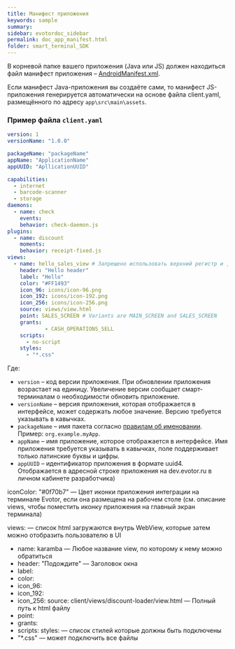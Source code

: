 ```yaml
---
title: Манифест приложения
keywords: sample
summary:
sidebar: evotordoc_sidebar
permalink: doc_app_manifest.html
folder: smart_terminal_SDK
---
```


В корневой папке вашего приложения (Java или JS) должен находиться файл манифест приложения – [AndroidManifest.xml](https://developer.android.com/guide/topics/manifest/manifest-intro.html?hl=ru).

Если манифест Java-приложения вы создаёте сами, то манифест JS-приложения генерируется автоматически на основе файла client.yaml, размещённого по адресу `app\src\main\assets`.


### Пример файла `client.yaml`



~~~ yaml
version: 1
versionName: "1.0.0"

packageName: "packageName"
appName: "ApplicationName"
appUUID: "ApllicationUUID"

capabilities:
  - internet
  - barcode-scanner
  - storage
daemons:
  - name: check
    events:
    behavior: check-daemon.js
plugins:
  - name: discount
    moments:
    behavior: receipt-fixed.js
views:
  - name: hello_sales_view # Запрещено использовать верхний регистр и ,-*&^%$# и т.д
    header: "Hello header"
    label: "Hello"
    color: "#FF1493"
    icon_96: icons/icon-96.png
    icon_192: icons/icon-192.png
    icon_256: icons/icon-256.png
    source: views/view.html
    point: SALES_SCREEN # Variants are MAIN_SCREEN and SALES_SCREEN
    grants:
            - CASH_OPERATIONS_SELL
    scripts:
      - no-script
    styles:
      - "*.css"
~~~

Где:
* `version` – код версии приложения. При обновлении приложения возрастает на единицу. Увеличение версии сообщает смарт-терминалам о необходимости обновить приложение.
* `versionName` – версия приложения, которая отображается в интерфейсе, может содержать любое значение. Версию требуется указывать в кавычках.
* `packageName` – имя пакета согласно [правилам об именовании](https://docs.oracle.com/javase/tutorial/java/package/namingpkgs.html). Пример: `org.example.myApp`.
* `appName` – имя приложение, которое отображается в интерфейсе. Имя приложения требуется указывать в кавычках, поле поддерживает только латинские буквы и цифры.
* `appUUID` – идентификатор приложения в формате uuid4. Отображается  в адресной строке приложения на dev.evotor.ru в личном кабинете разработчика)

iconColor: "#0f70b7" — Цвет иконки приложения интеграции на терминале Evotor, если она размещена на рабочем столе (см. описание views, чтобы поместить иконку приложения на главный экран терминала)

views: — список html загружаются внутрь WebView, которые затем можно отобразить пользователю в UI
- name: karamba — Любое название view, по которому к нему можно обратиться
- header: "Подождите" — Заголовок окна
- label:
- color:
- icon_96:
- icon_192:
- icon_256:
source: client/views/discount-loader/view.html — Полный путь к html файлу
- point:
- grants:
- scripts:
styles: — список стилей которые должны быть подключены
- "*.css" — может подключить все файлы
